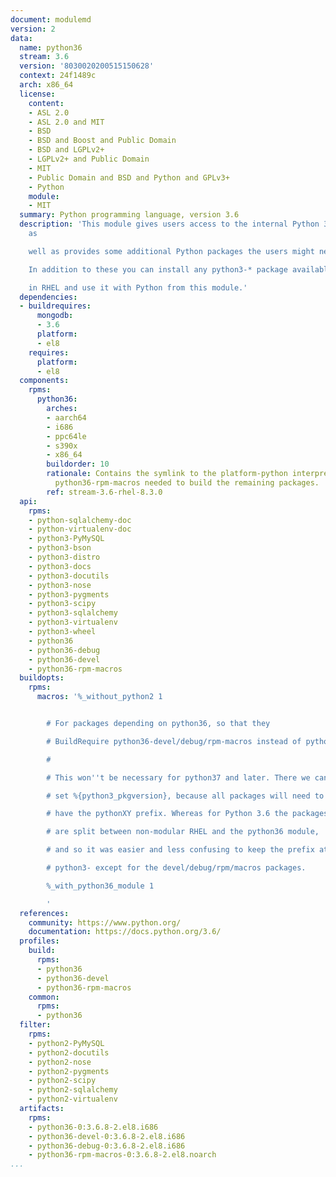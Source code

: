 ```yaml
---
document: modulemd
version: 2
data:
  name: python36
  stream: 3.6
  version: '8030020200515150628'
  context: 24f1489c
  arch: x86_64
  license:
    content:
    - ASL 2.0
    - ASL 2.0 and MIT
    - BSD
    - BSD and Boost and Public Domain
    - BSD and LGPLv2+
    - LGPLv2+ and Public Domain
    - MIT
    - Public Domain and BSD and Python and GPLv3+
    - Python
    module:
    - MIT
  summary: Python programming language, version 3.6
  description: 'This module gives users access to the internal Python 3.6 in RHEL8,
    as

    well as provides some additional Python packages the users might need.

    In addition to these you can install any python3-* package available

    in RHEL and use it with Python from this module.'
  dependencies:
  - buildrequires:
      mongodb:
      - 3.6
      platform:
      - el8
    requires:
      platform:
      - el8
  components:
    rpms:
      python36:
        arches:
        - aarch64
        - i686
        - ppc64le
        - s390x
        - x86_64
        buildorder: 10
        rationale: Contains the symlink to the platform-python interpreter. Also contains
          python36-rpm-macros needed to build the remaining packages.
        ref: stream-3.6-rhel-8.3.0
  api:
    rpms:
    - python-sqlalchemy-doc
    - python-virtualenv-doc
    - python3-PyMySQL
    - python3-bson
    - python3-distro
    - python3-docs
    - python3-docutils
    - python3-nose
    - python3-pygments
    - python3-scipy
    - python3-sqlalchemy
    - python3-virtualenv
    - python3-wheel
    - python36
    - python36-debug
    - python36-devel
    - python36-rpm-macros
  buildopts:
    rpms:
      macros: '%_without_python2 1


        # For packages depending on python36, so that they

        # BuildRequire python36-devel/debug/rpm-macros instead of python3-*

        #

        # This won''t be necessary for python37 and later. There we can

        # set %{python3_pkgversion}, because all packages will need to

        # have the pythonXY prefix. Whereas for Python 3.6 the packages

        # are split between non-modular RHEL and the python36 module,

        # and so it was easier and less confusing to keep the prefix at

        # python3- except for the devel/debug/rpm/macros packages.

        %_with_python36_module 1

        '
  references:
    community: https://www.python.org/
    documentation: https://docs.python.org/3.6/
  profiles:
    build:
      rpms:
      - python36
      - python36-devel
      - python36-rpm-macros
    common:
      rpms:
      - python36
  filter:
    rpms:
    - python2-PyMySQL
    - python2-docutils
    - python2-nose
    - python2-pygments
    - python2-scipy
    - python2-sqlalchemy
    - python2-virtualenv
  artifacts:
    rpms:
    - python36-0:3.6.8-2.el8.i686
    - python36-devel-0:3.6.8-2.el8.i686
    - python36-debug-0:3.6.8-2.el8.i686
    - python36-rpm-macros-0:3.6.8-2.el8.noarch
...
```


